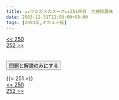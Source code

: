 ```yaml
---
title: ★★ウミガメのスープ★★251杯目　大掃除風味
date: 2003-12-31T12:00:00+09:00
tags: [2003年,オカルト板]
---
```

<div class="th_left"><a href="../250"><< 250</a></div>
<div class="th_right"><a href="../252">252 >></a></div>
<br><br>
<script src="../../js/cupsoup.js"></script>
<form>
<input type="button" value="問題と解説のみにする" onClick="toggleCupsoup()">
</form>
{{< 251 >}}
<div class="th_left"><a href="../250"><< 250</a></div>
<div class="th_right"><a href="../252">252 >></a></div>